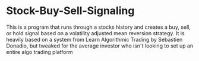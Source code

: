 # Stock-Buy-Sell-Signaling
This is a program that runs through a stocks history and creates a buy, sell, or hold signal based on a volatility adjusted mean reversion strategy. It is heavily based on a system from Learn Algorithmic Trading by Sebastien Donadio, but tweaked for the average investor who isn't looking to set up an entire algo trading platform
